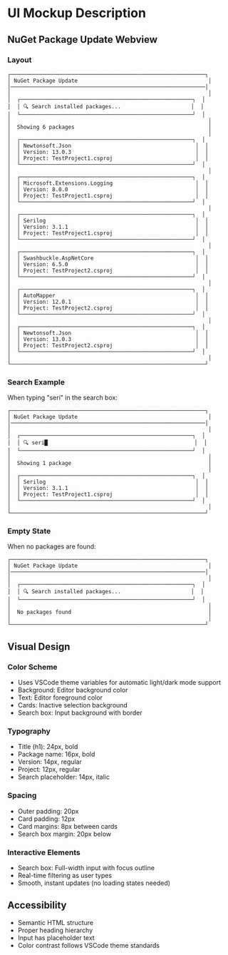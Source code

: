 # UI Mockup Description

## NuGet Package Update Webview

### Layout

```
┌─────────────────────────────────────────────────────────────┐
│ NuGet Package Update                                         │
│─────────────────────────────────────────────────────────────│
│                                                              │
│  ┌──────────────────────────────────────────────────────┐  │
│  │ 🔍 Search installed packages...                      │  │
│  └──────────────────────────────────────────────────────┘  │
│                                                              │
│  Showing 6 packages                                          │
│                                                              │
│  ┌──────────────────────────────────────────────────────┐  │
│  │ Newtonsoft.Json                                       │  │
│  │ Version: 13.0.3                                       │  │
│  │ Project: TestProject1.csproj                          │  │
│  └──────────────────────────────────────────────────────┘  │
│                                                              │
│  ┌──────────────────────────────────────────────────────┐  │
│  │ Microsoft.Extensions.Logging                          │  │
│  │ Version: 8.0.0                                        │  │
│  │ Project: TestProject1.csproj                          │  │
│  └──────────────────────────────────────────────────────┘  │
│                                                              │
│  ┌──────────────────────────────────────────────────────┐  │
│  │ Serilog                                               │  │
│  │ Version: 3.1.1                                        │  │
│  │ Project: TestProject1.csproj                          │  │
│  └──────────────────────────────────────────────────────┘  │
│                                                              │
│  ┌──────────────────────────────────────────────────────┐  │
│  │ Swashbuckle.AspNetCore                                │  │
│  │ Version: 6.5.0                                        │  │
│  │ Project: TestProject2.csproj                          │  │
│  └──────────────────────────────────────────────────────┘  │
│                                                              │
│  ┌──────────────────────────────────────────────────────┐  │
│  │ AutoMapper                                            │  │
│  │ Version: 12.0.1                                       │  │
│  │ Project: TestProject2.csproj                          │  │
│  └──────────────────────────────────────────────────────┘  │
│                                                              │
│  ┌──────────────────────────────────────────────────────┐  │
│  │ Newtonsoft.Json                                       │  │
│  │ Version: 13.0.3                                       │  │
│  │ Project: TestProject2.csproj                          │  │
│  └──────────────────────────────────────────────────────┘  │
│                                                              │
└─────────────────────────────────────────────────────────────┘
```

### Search Example

When typing "seri" in the search box:

```
┌─────────────────────────────────────────────────────────────┐
│ NuGet Package Update                                         │
│─────────────────────────────────────────────────────────────│
│                                                              │
│  ┌──────────────────────────────────────────────────────┐  │
│  │ 🔍 seri█                                              │  │
│  └──────────────────────────────────────────────────────┘  │
│                                                              │
│  Showing 1 package                                           │
│                                                              │
│  ┌──────────────────────────────────────────────────────┐  │
│  │ Serilog                                               │  │
│  │ Version: 3.1.1                                        │  │
│  │ Project: TestProject1.csproj                          │  │
│  └──────────────────────────────────────────────────────┘  │
│                                                              │
└─────────────────────────────────────────────────────────────┘
```

### Empty State

When no packages are found:

```
┌─────────────────────────────────────────────────────────────┐
│ NuGet Package Update                                         │
│─────────────────────────────────────────────────────────────│
│                                                              │
│  ┌──────────────────────────────────────────────────────┐  │
│  │ 🔍 Search installed packages...                      │  │
│  └──────────────────────────────────────────────────────┘  │
│                                                              │
│  No packages found                                           │
│                                                              │
└─────────────────────────────────────────────────────────────┘
```

## Visual Design

### Color Scheme
- Uses VSCode theme variables for automatic light/dark mode support
- Background: Editor background color
- Text: Editor foreground color
- Cards: Inactive selection background
- Search box: Input background with border

### Typography
- Title (h1): 24px, bold
- Package name: 16px, bold
- Version: 14px, regular
- Project: 12px, regular
- Search placeholder: 14px, italic

### Spacing
- Outer padding: 20px
- Card padding: 12px
- Card margins: 8px between cards
- Search box margin: 20px below

### Interactive Elements
- Search box: Full-width input with focus outline
- Real-time filtering as user types
- Smooth, instant updates (no loading states needed)

## Accessibility
- Semantic HTML structure
- Proper heading hierarchy
- Input has placeholder text
- Color contrast follows VSCode theme standards
